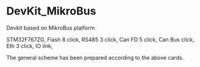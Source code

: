 # DevKit_MikroBus
Devkit based on MikroBus platform

STM32F767ZG,
Flash 8 click,
RS485 3 click,
Can FD 5 click,
Can Bus click,
Eth 3 click,
IO link,

The general scheme has been prepared according to the above cards.

